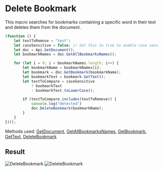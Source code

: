 # Delete Bookmark

This macro searches for bookmarks containing a specific word in their text and deletes them from the document.

```ts
(function () {
    let textToRemove = "test";
    let caseSensitive = false; // Set this to true to enable case sensitivity
    let doc = Api.GetDocument();
    let bookmarkNames = doc.GetAllBookmarksNames();

    for (let i = 0; i < bookmarkNames.length; i++) {
        let bookmarkName = bookmarkNames[i];
        let bookmark = doc.GetBookmark(bookmarkName);
        let bookmarkText = bookmark.GetText();
        let textToCompare = caseSensitive
            ? bookmarkText
            : bookmarkText.toLowerCase();

        if (textToCompare.includes(textToRemove)) {
            console.log("detected")
            doc.DeleteBookmark(bookmarkName);
        }
    }
})();
```

Methods used: [GetDocument](../../../../office-api/usage-api/text-document-api/Api/Methods/GetDocument.md), [GetAllBookmarksNames](../../../../office-api/usage-api/text-document-api/ApiDocument/Methods/GetAllBookmarksNames.md), [GetBookmark](../../../../office-api/usage-api/text-document-api/ApiDocument/Methods/GetBookmark.md), [GetText](../../../../office-api/usage-api/text-document-api/ApiRange/Methods/GetText.md), [DeleteBookmark](../../../../office-api/usage-api/text-document-api/ApiDocument/Methods/DeleteBookmark.md)

## Result

![DeleteBookmark](/assets/images/plugins/delete-bookmark.png#gh-light-mode-only)
![DeleteBookmark](/assets/images/plugins/delete-bookmark.dark.png#gh-dark-mode-only)


